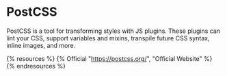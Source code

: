 # PostCSS

PostCSS is a tool for transforming styles with JS plugins. These plugins can lint your CSS, support variables and mixins, transpile future CSS syntax, inline images, and more.

{% resources %}
  {% Official "https://postcss.org/", "Official Website" %}
{% endresources %}
